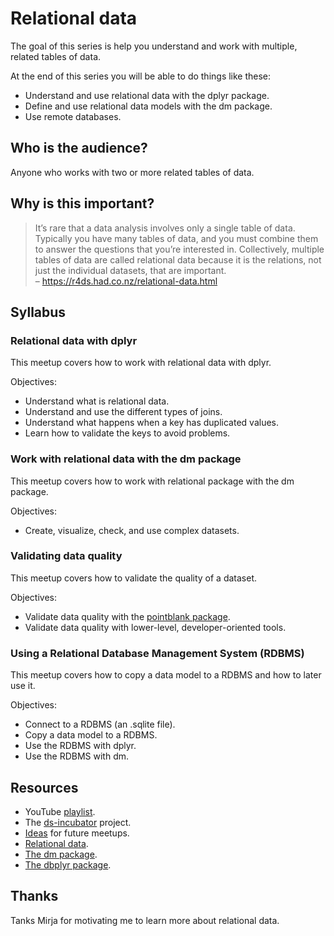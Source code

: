 
# Relational data

The goal of this series is help you understand and work with multiple,
related tables of data.

At the end of this series you will be able to do things like these:

-   Understand and use relational data with the dplyr package.
-   Define and use relational data models with the dm package.
-   Use remote databases.

## Who is the audience?

Anyone who works with two or more related tables of data.

## Why is this important?

> It’s rare that a data analysis involves only a single table of data.
> Typically you have many tables of data, and you must combine them to
> answer the questions that you’re interested in. Collectively, multiple
> tables of data are called relational data because it is the relations,
> not just the individual datasets, that are important.  
> – <https://r4ds.had.co.nz/relational-data.html>

## Syllabus

### Relational data with dplyr

This meetup covers how to work with relational data with dplyr.

Objectives:

-   Understand what is relational data.
-   Understand and use the different types of joins.
-   Understand what happens when a key has duplicated values.
-   Learn how to validate the keys to avoid problems.

### Work with relational data with the dm package

This meetup covers how to work with relational package with the dm
package.

Objectives:

-   Create, visualize, check, and use complex datasets.

### Validating data quality

This meetup covers how to validate the quality of a dataset.

Objectives:

-   Validate data quality with the [pointblank
    package](https://rich-iannone.github.io/pointblank/).
-   Validate data quality with lower-level, developer-oriented tools.

### Using a Relational Database Management System (RDBMS)

This meetup covers how to copy a data model to a RDBMS and how to later
use it.

Objectives:

-   Connect to a RDBMS (an .sqlite file).
-   Copy a data model to a RDBMS.
-   Use the RDBMS with dplyr.
-   Use the RDBMS with dm.

## Resources

-   YouTube [playlist](https://bit.ly/ds-incubator-videos).
-   The
    [ds-incubator](https://github.com/2DegreesInvesting/ds-incubator#ds-incubator)
    project.
-   [Ideas](https://bit.ly/dsi-ideas) for future meetups.
-   [Relational data](https://r4ds.had.co.nz/relational-data.html).
-   [The dm package](https://cynkra.github.io/dm/).
-   [The dbplyr package](https://dbplyr.tidyverse.org/).

## Thanks

Tanks Mirja for motivating me to learn more about relational data.
